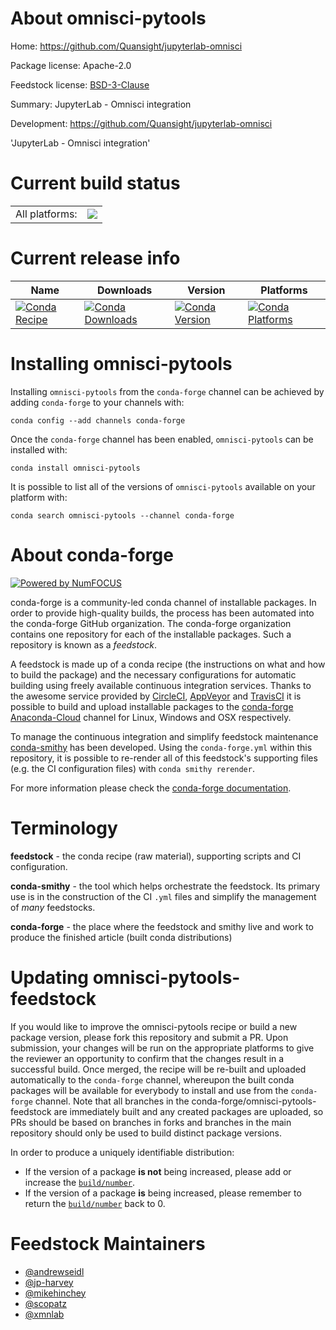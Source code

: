 About omnisci-pytools
=====================

Home: https://github.com/Quansight/jupyterlab-omnisci

Package license: Apache-2.0

Feedstock license: [BSD-3-Clause](https://github.com/conda-forge/omnisci-pytools-feedstock/blob/master/LICENSE.txt)

Summary: JupyterLab - Omnisci integration

Development: https://github.com/Quansight/jupyterlab-omnisci

'JupyterLab - Omnisci integration'


Current build status
====================


<table><tr><td>All platforms:</td>
    <td>
      <a href="https://dev.azure.com/conda-forge/feedstock-builds/_build/latest?definitionId=7403&branchName=master">
        <img src="https://dev.azure.com/conda-forge/feedstock-builds/_apis/build/status/omnisci-pytools-feedstock?branchName=master">
      </a>
    </td>
  </tr>
</table>

Current release info
====================

| Name | Downloads | Version | Platforms |
| --- | --- | --- | --- |
| [![Conda Recipe](https://img.shields.io/badge/recipe-omnisci--pytools-green.svg)](https://anaconda.org/conda-forge/omnisci-pytools) | [![Conda Downloads](https://img.shields.io/conda/dn/conda-forge/omnisci-pytools.svg)](https://anaconda.org/conda-forge/omnisci-pytools) | [![Conda Version](https://img.shields.io/conda/vn/conda-forge/omnisci-pytools.svg)](https://anaconda.org/conda-forge/omnisci-pytools) | [![Conda Platforms](https://img.shields.io/conda/pn/conda-forge/omnisci-pytools.svg)](https://anaconda.org/conda-forge/omnisci-pytools) |

Installing omnisci-pytools
==========================

Installing `omnisci-pytools` from the `conda-forge` channel can be achieved by adding `conda-forge` to your channels with:

```
conda config --add channels conda-forge
```

Once the `conda-forge` channel has been enabled, `omnisci-pytools` can be installed with:

```
conda install omnisci-pytools
```

It is possible to list all of the versions of `omnisci-pytools` available on your platform with:

```
conda search omnisci-pytools --channel conda-forge
```


About conda-forge
=================

[![Powered by NumFOCUS](https://img.shields.io/badge/powered%20by-NumFOCUS-orange.svg?style=flat&colorA=E1523D&colorB=007D8A)](http://numfocus.org)

conda-forge is a community-led conda channel of installable packages.
In order to provide high-quality builds, the process has been automated into the
conda-forge GitHub organization. The conda-forge organization contains one repository
for each of the installable packages. Such a repository is known as a *feedstock*.

A feedstock is made up of a conda recipe (the instructions on what and how to build
the package) and the necessary configurations for automatic building using freely
available continuous integration services. Thanks to the awesome service provided by
[CircleCI](https://circleci.com/), [AppVeyor](https://www.appveyor.com/)
and [TravisCI](https://travis-ci.com/) it is possible to build and upload installable
packages to the [conda-forge](https://anaconda.org/conda-forge)
[Anaconda-Cloud](https://anaconda.org/) channel for Linux, Windows and OSX respectively.

To manage the continuous integration and simplify feedstock maintenance
[conda-smithy](https://github.com/conda-forge/conda-smithy) has been developed.
Using the ``conda-forge.yml`` within this repository, it is possible to re-render all of
this feedstock's supporting files (e.g. the CI configuration files) with ``conda smithy rerender``.

For more information please check the [conda-forge documentation](https://conda-forge.org/docs/).

Terminology
===========

**feedstock** - the conda recipe (raw material), supporting scripts and CI configuration.

**conda-smithy** - the tool which helps orchestrate the feedstock.
                   Its primary use is in the construction of the CI ``.yml`` files
                   and simplify the management of *many* feedstocks.

**conda-forge** - the place where the feedstock and smithy live and work to
                  produce the finished article (built conda distributions)


Updating omnisci-pytools-feedstock
==================================

If you would like to improve the omnisci-pytools recipe or build a new
package version, please fork this repository and submit a PR. Upon submission,
your changes will be run on the appropriate platforms to give the reviewer an
opportunity to confirm that the changes result in a successful build. Once
merged, the recipe will be re-built and uploaded automatically to the
`conda-forge` channel, whereupon the built conda packages will be available for
everybody to install and use from the `conda-forge` channel.
Note that all branches in the conda-forge/omnisci-pytools-feedstock are
immediately built and any created packages are uploaded, so PRs should be based
on branches in forks and branches in the main repository should only be used to
build distinct package versions.

In order to produce a uniquely identifiable distribution:
 * If the version of a package **is not** being increased, please add or increase
   the [``build/number``](https://conda.io/docs/user-guide/tasks/build-packages/define-metadata.html#build-number-and-string).
 * If the version of a package **is** being increased, please remember to return
   the [``build/number``](https://conda.io/docs/user-guide/tasks/build-packages/define-metadata.html#build-number-and-string)
   back to 0.

Feedstock Maintainers
=====================

* [@andrewseidl](https://github.com/andrewseidl/)
* [@jp-harvey](https://github.com/jp-harvey/)
* [@mikehinchey](https://github.com/mikehinchey/)
* [@scopatz](https://github.com/scopatz/)
* [@xmnlab](https://github.com/xmnlab/)

